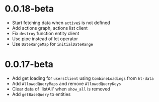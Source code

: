 # 0.0.18-beta
- Start fetching data when `active$` is not defined
- Add actions graph, actions list client
- Fix `destroy` function entity client
- Use pipe instead of let operator
- Use `DateRangeMap` for `initialDateRange`

# 0.0.17-beta
- Add get loading for `usersClient` using `CombineLoadings` from `ht-data`
- Add `AllowedQueryMaps` and remove `AllowedQueryKeys`
- Clear data of 'listAll' when `show_all` is removed
- Add `getBaseQuery` to entities